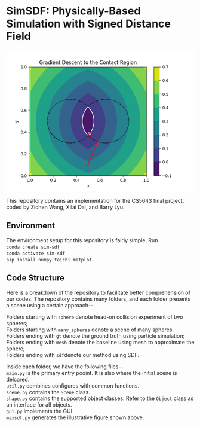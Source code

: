 # SimSDF: Physically-Based Simulation with Signed Distance Field

![Example Figure](./figures/max_sdf.png)

This repository contains an implementation for the CS5643 final project, coded by Zichen Wang, Xilai Dai, and Barry Lyu.

## Environment
The environment setup for this repository is fairly simple. Run  
```conda create sim-sdf ```  
```conda activate sim-sdf```  
```pip install numpy taichi matplot```

## Code Structure
Here is a breakdown of the repository to facilitate better comprehension of our codes. The repository contains many folders, and each folder presents a scene using a certain approach--  

Folders starting with `sphere` denote head-on collision experiment of two spheres;  
Folders starting with `many_spheres` denote a scene of many spheres.  
Folders ending with `gt` denote the ground truth using particle simulation;  
Folders ending with `mesh` denote the baseline using mesh to approximate the sphere;  
Folders ending with `sdf`denote our method using SDF.

Inside each folder, we have the following files--  
`main.py` is the primary entry pooint. It is also where the initial scene is delcared.  
`util.py` combines configures with common functions.  
`scene.py` contains the `Scene` class.  
`shape.py` contains the supported object classes. Refer to the `Object` class as an interface for all objects.  
 `gui.py` implements the GUI.  
 `maxsdf.py` generates the illustrative figure shown above.
